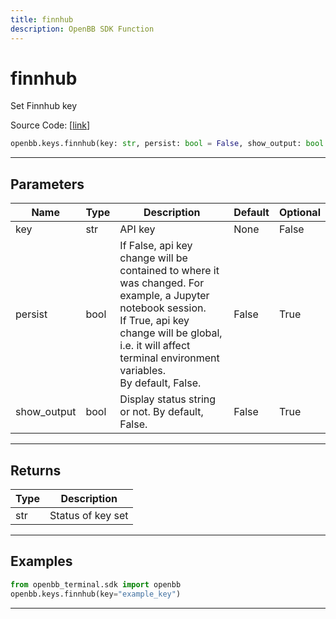 ```yaml
---
title: finnhub
description: OpenBB SDK Function
---
```


# finnhub

Set Finnhub key

Source Code: [[link](https://github.com/OpenBB-finance/OpenBBTerminal/tree/main/openbb_terminal/keys_model.py#L813)]

```python
openbb.keys.finnhub(key: str, persist: bool = False, show_output: bool = False)
```

---

## Parameters

| Name | Type | Description | Default | Optional |
| ---- | ---- | ----------- | ------- | -------- |
| key | str | API key | None | False |
| persist | bool | If False, api key change will be contained to where it was changed. For example, a Jupyter notebook session.<br/>If True, api key change will be global, i.e. it will affect terminal environment variables.<br/>By default, False. | False | True |
| show_output | bool | Display status string or not. By default, False. | False | True |


---

## Returns

| Type | Description |
| ---- | ----------- |
| str | Status of key set |
---

## Examples

```python
from openbb_terminal.sdk import openbb
openbb.keys.finnhub(key="example_key")
```

---

